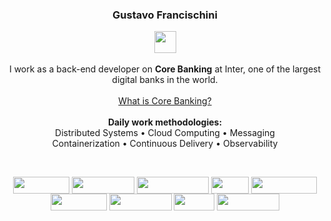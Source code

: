 <h3 align="center">
  Gustavo Francischini
</h3>

<p align="center">
      <a>
    <img align="center" height="35" width="35" src="https://raw.githubusercontent.com/jmnote/z-icons/master/svg/java.svg"/>
  </a> <br> <br>
  I work as a back-end developer on <strong>Core Banking</strong> at Inter, one of the largest digital banks in the world.
  <br>

  <a href="https://www.ibm.com/topics/core-banking" target="_blank">
    <br> What is Core Banking? <br> <br>
  </a>

  <a>
  <strong> Daily work methodologies: </strong> <br>
  Distributed Systems • Cloud Computing
  • Messaging <br> Containerization
  • Continuous Delivery • Observability </a>
</p>

<br>

<p align="center">
  <a>
    <img align="center" height="27" width="90" src="https://img.shields.io/badge/Spring-6DB33F.svg?style=for-the-badge&logo=Spring&logoColor=white"/>
    <img align="center" height="27" width="100" src="https://img.shields.io/badge/postgres-%23316192.svg?style=for-the-badge&logo=postgresql&logoColor=white">
    <img align="center" height="27" width="115" src="https://img.shields.io/badge/Microsoft%20SQL%20Server-CC2927?style=for-the-badge&logo=microsoft%20sql%20server&logoColor=white">
    <img align="center" height="27" width="60" src="https://img.shields.io/badge/AWS-%23FF9900.svg?style=for-the-badge&logo=amazon-aws&logoColor=white">
    <img align="center" height="27" width="105" src="https://img.shields.io/badge/Apache%20Kafka-231F20.svg?style=for-the-badge&logo=Apache-Kafka&logoColor=white">
    <img align="center" height="27" width="90" src="https://img.shields.io/badge/docker-%230db7ed.svg?style=for-the-badge&logo=docker&logoColor=white">
    <img align="center" height="27" width="100" src="https://img.shields.io/badge/kubernetes-%23326ce5.svg?style=for-the-badge&logo=kubernetes&logoColor=white">
    <img align="center" height="27" width="65" src="https://img.shields.io/badge/Argo-EF7B4D.svg?style=for-the-badge&logo=Argo&logoColor=white">
    <img align="center" height="27" width="100" src="https://img.shields.io/badge/New%20Relic-1CE783.svg?style=for-the-badge&logo=New-Relic&logoColor=white">
  </a>

</p>
